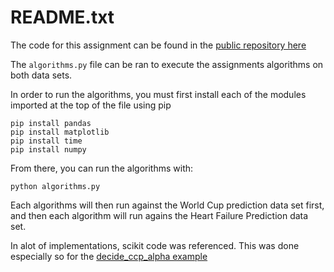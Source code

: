 # README.txt

The code for this assignment can be found in the [public repository here](https://github.com/syneva-runyan/supervised-learning-)

The `algorithms.py` file can be ran to execute the assignments algorithms on both data sets.

In order to run the algorithms, you must first install each of the modules imported at the top of the file using pip

```pip install sklearn
pip install pandas
pip install matplotlib
pip install time
pip install numpy
```

From there, you can run the algorithms with:

`python algorithms.py`

Each algorithms will then run against the World Cup prediction data set first,
and then each algorithm will run agains the Heart Failure Prediction data set.

In alot of implementations, scikit code was referenced. 
This was done especially so for the [decide_ccp_alpha example](https://scikit-learn.org/stable/auto_examples/tree/plot_cost_complexity_pruning.html#sphx-glr-auto-examples-tree-plot-cost-complexity-pruning-py)